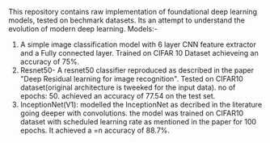 This repository contains raw implementation of foundational deep learning models, tested on bechmark datasets. Its an attempt to understand the evolution of modern deep learning.
Models:-
  1. A simple image classification model with 6 layer CNN feature extractor and a Fully connected layer. Trained on CIFAR 10 Dataset achieveing an accuracy of 75%. 
  2. Resnet50- A resnet50 classifier reproduced as described in the paper "Deep Residual learning for image recognition". Tested on CIFAR10 dataset(original architecture is tweeked for the input data). no of epochs: 50. achieved an accuracy of 77.54 on the test set.
  3. InceptionNet(V1): modelled the InceptionNet as decribed in the literature going deeper with convolutions. the model was trained on CIFAR10 dataset with scheduled learning rate as mentioned in the paper for 100 epochs. It achieved a =n accuracy of 88.7%.

